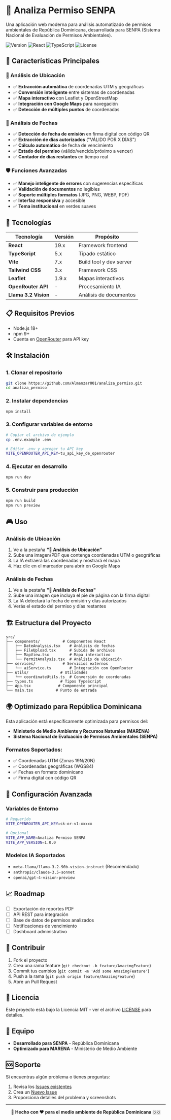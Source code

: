 # 🌿 Analiza Permiso SENPA

Una aplicación web moderna para análisis automatizado de permisos ambientales de República Dominicana, desarrollada para SENPA (Sistema Nacional de Evaluación de Permisos Ambientales).

![Version](https://img.shields.io/badge/version-1.0.0-green.svg)
![React](https://img.shields.io/badge/React-19.x-blue.svg)
![TypeScript](https://img.shields.io/badge/TypeScript-5.x-blue.svg)
![License](https://img.shields.io/badge/license-MIT-green.svg)

## 🎯 Características Principales

### 📍 Análisis de Ubicación
- ✅ **Extracción automática** de coordenadas UTM y geográficas
- ✅ **Conversión inteligente** entre sistemas de coordenadas
- ✅ **Mapa interactivo** con Leaflet y OpenStreetMap
- ✅ **Integración con Google Maps** para navegación
- ✅ **Detección de múltiples puntos** de coordenadas

### 📅 Análisis de Fechas
- ✅ **Detección de fecha de emisión** en firma digital con código QR
- ✅ **Extracción de días autorizados** ("VÁLIDO POR X DÍAS")
- ✅ **Cálculo automático** de fecha de vencimiento
- ✅ **Estado del permiso** (válido/vencido/próximo a vencer)
- ✅ **Contador de días restantes** en tiempo real

### 🛡️ Funciones Avanzadas
- ✅ **Manejo inteligente de errores** con sugerencias específicas
- ✅ **Validación de documentos** no legibles
- ✅ **Soporte múltiples formatos** (JPG, PNG, WEBP, PDF)
- ✅ **Interfaz responsiva** y accesible
- ✅ **Tema institucional** en verdes suaves

## 🚀 Tecnologías

| Tecnología | Versión | Propósito |
|------------|---------|-----------|
| **React** | 19.x | Framework frontend |
| **TypeScript** | 5.x | Tipado estático |
| **Vite** | 7.x | Build tool y dev server |
| **Tailwind CSS** | 3.x | Framework CSS |
| **Leaflet** | 1.9.x | Mapas interactivos |
| **OpenRouter API** | - | Procesamiento IA |
| **Llama 3.2 Vision** | - | Análisis de documentos |

## 📋 Requisitos Previos

- Node.js 18+ 
- npm 9+
- Cuenta en [OpenRouter](https://openrouter.ai) para API key

## 🛠️ Instalación

### 1. Clonar el repositorio
```bash
git clone https://github.com/Almanzar001/analiza_permiso.git
cd analiza_permiso
```

### 2. Instalar dependencias
```bash
npm install
```

### 3. Configurar variables de entorno
```bash
# Copiar el archivo de ejemplo
cp .env.example .env

# Editar .env y agregar tu API key
VITE_OPENROUTER_API_KEY=tu_api_key_de_openrouter
```

### 4. Ejecutar en desarrollo
```bash
npm run dev
```

### 5. Construir para producción
```bash
npm run build
npm run preview
```

## 🎮 Uso

### Análisis de Ubicación
1. Ve a la pestaña **"📍 Análisis de Ubicación"**
2. Sube una imagen/PDF que contenga coordenadas UTM o geográficas
3. La IA extraerá las coordenadas y mostrará el mapa
4. Haz clic en el marcador para abrir en Google Maps

### Análisis de Fechas
1. Ve a la pestaña **"📅 Análisis de Fechas"**
2. Sube una imagen que incluya el pie de página con la firma digital
3. La IA detectará la fecha de emisión y días autorizados
4. Verás el estado del permiso y días restantes

## 🏗️ Estructura del Proyecto

```
src/
├── components/          # Componentes React
│   ├── DateAnalysis.tsx    # Análisis de fechas
│   ├── FileUpload.tsx      # Subida de archivos
│   ├── MapView.tsx         # Mapa interactivo
│   └── PermitAnalysis.tsx  # Análisis de ubicación
├── services/            # Servicios externos
│   └── aiService.ts        # Integración con OpenRouter
├── utils/              # Utilidades
│   └── coordinateUtils.ts  # Conversión de coordenadas
├── types.ts            # Tipos TypeScript
├── App.tsx            # Componente principal
└── main.tsx          # Punto de entrada
```

## 🌍 Optimizado para República Dominicana

Esta aplicación está específicamente optimizada para permisos del:
- **Ministerio de Medio Ambiente y Recursos Naturales (MARENA)**
- **Sistema Nacional de Evaluación de Permisos Ambientales (SENPA)**

### Formatos Soportados:
- ✅ Coordenadas UTM (Zonas 19N/20N)
- ✅ Coordenadas geográficas (WGS84)
- ✅ Fechas en formato dominicano
- ✅ Firma digital con código QR

## 🔧 Configuración Avanzada

### Variables de Entorno
```bash
# Requerido
VITE_OPENROUTER_API_KEY=sk-or-v1-xxxxx

# Opcional
VITE_APP_NAME=Analiza Permiso SENPA
VITE_APP_VERSION=1.0.0
```

### Modelos IA Soportados
- `meta-llama/llama-3.2-90b-vision-instruct` (Recomendado)
- `anthropic/claude-3.5-sonnet`
- `openai/gpt-4-vision-preview`

## 📈 Roadmap

- [ ] Exportación de reportes PDF
- [ ] API REST para integración
- [ ] Base de datos de permisos analizados  
- [ ] Notificaciones de vencimiento
- [ ] Dashboard administrativo

## 🤝 Contribuir

1. Fork el proyecto
2. Crea una rama feature (`git checkout -b feature/AmazingFeature`)
3. Commit tus cambios (`git commit -m 'Add some AmazingFeature'`)
4. Push a la rama (`git push origin feature/AmazingFeature`)
5. Abre un Pull Request

## 📝 Licencia

Este proyecto está bajo la Licencia MIT - ver el archivo [LICENSE](LICENSE) para detalles.

## 👥 Equipo

- **Desarrollado para SENPA** - República Dominicana
- **Optimizado para MARENA** - Ministerio de Medio Ambiente

## 🆘 Soporte

Si encuentras algún problema o tienes preguntas:

1. Revisa los [Issues existentes](https://github.com/Almanzar001/analiza_permiso/issues)
2. Crea un [Nuevo Issue](https://github.com/Almanzar001/analiza_permiso/issues/new)
3. Proporciona detalles del problema y screenshots

---

<div align="center">
  <p>🌿 <strong>Hecho con ❤️ para el medio ambiente de República Dominicana</strong> 🇩🇴</p>
</div>